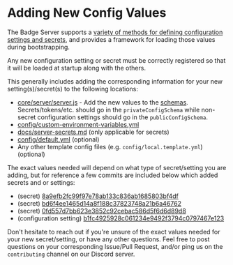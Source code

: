 # Adding New Config Values

The Badge Server supports a [variety of methods for defining configuration settings and secrets](./server-secrets.md), and provides a framework for loading those values during bootstrapping.

Any new configuration setting or secret must be correctly registered so that it will be loaded at startup along with the others.

This generally includes adding the corresponding information for your new setting(s)/secret(s) to the following locations:

- [core/server/server.js](https://github.com/badges/shields/blob/master/core/server/server.js) - Add the new values to the [schemas](https://github.com/badges/shields/blob/master/core/server/server.js#L118-L193). Secrets/tokens/etc. should go in the `privateConfigSchema` while non-secret configuration settings should go in the `publicConfigSchema`.
- [config/custom-environment-variables.yml](https://github.com/badges/shields/blob/master/config/custom-environment-variables.yml)
- [docs/server-secrets.md](https://github.com/badges/shields/blob/master/doc/server-secrets.md) (only applicable for secrets)
- [config/default.yml](https://github.com/badges/shields/blob/master/config/default.yml) (optional)
- Any other template config files (e.g. `config/local.template.yml`) (optional)

The exact values needed will depend on what type of secret/setting you are adding, but for reference a few commits are included below which added secrets and or settings:

- (secret) [8a9efb2fc99f97e78ab133c836ab1685803bf4df](https://github.com/badges/shields/commit/8a9efb2fc99f97e78ab133c836ab1685803bf4df)
- (secret) [bd6f4ee1465d14a8f188c37823748a21b6a46762](https://github.com/badges/shields/commit/bd6f4ee1465d14a8f188c37823748a21b6a46762)
- (secret) [0fd557d7bb623e3852c92cebac586d5f6d6d89d8](https://github.com/badges/shields/commit/0fd557d7bb623e3852c92cebac586d5f6d6d89d8)
- (configuration setting) [b1fc4925928c061234e9492f3794c0797467e123](https://github.com/badges/shields/commit/b1fc4925928c061234e9492f3794c0797467e123)

Don't hesitate to reach out if you're unsure of the exact values needed for your new secret/setting, or have any other questions. Feel free to post questions on your corresponding Issue/Pull Request, and/or ping us on the `contributing` channel on our Discord server.
